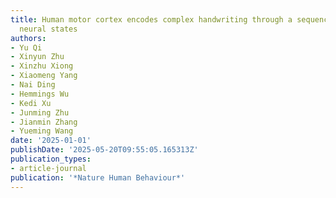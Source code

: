 ```yaml
---
title: Human motor cortex encodes complex handwriting through a sequence of stable
  neural states
authors:
- Yu Qi
- Xinyun Zhu
- Xinzhu Xiong
- Xiaomeng Yang
- Nai Ding
- Hemmings Wu
- Kedi Xu
- Junming Zhu
- Jianmin Zhang
- Yueming Wang
date: '2025-01-01'
publishDate: '2025-05-20T09:55:05.165313Z'
publication_types:
- article-journal
publication: '*Nature Human Behaviour*'
---
```

